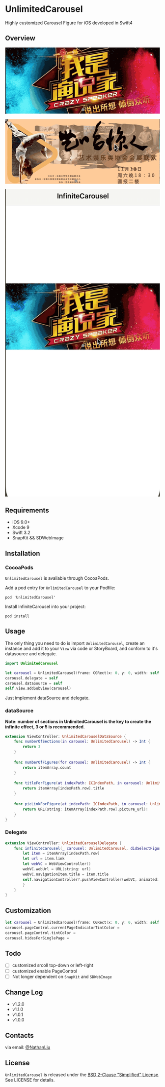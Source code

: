 # UnlimitedCarousel

Highly customized Carousel Figure for iOS developed in Swift4

## Overview

![overview_1](Resources/overview_1.gif)

![overview_2](Resources/overview_2.gif)

![overview_3](Resources/overview_3.gif)

## Requirements

* iOS 9.0+
* Xcode 9
* Swift 3.2
* SnapKit && SDWebImage

## Installation

### CocoaPods

`UnlimitedCarousel` is avaliable through CocoaPods. 

Add a pod entry for `UnlimitedCarousel` to your Podfile:

```
pod 'UnlimitedCarousel'
```

Install InfiniteCarousel into your project:

```
pod install
```

## Usage

The only thing you need to do is import `UnlimitedCarousel`, create an instance and add it to your `View` via code or StoryBoard, and conform to it's datasource and delegate.

```swift
import UnlimitedCarousel
```

```swift
let carousel = UnlimitedCarousel(frame: CGRect(x: 0, y: 0, width: self.view.frame.width, height: 160))
carousel.delegate = self
carousel.dataSource = self
self.view.addSubview(carousel)
```

Just implement dataSource and delegate.

### dataSource

**Note: number of sections in UnlimitedCarousel is the key to create the infinite effect, 3 or 5 is recommended**.

```swift
extension ViewController: UnlimitedCarouselDataSource {
    func numberOfSections(in carousel: UnlimitedCarousel) -> Int {
        return 3
    }
    
    func numberOfFigures(for carousel: UnlimitedCarousel) -> Int {
        return itemArray.count
    }
    
    func titleForFigure(at indexPath: ICIndexPath, in carousel: UnlimitedCarousel) -> String {
        return itemArray[indexPath.row].title
    }
    
    func picLinkForFigure(at indexPath: ICIndexPath, in carousel: UnlimitedCarousel) -> URL {
        return URL(string: itemArray[indexPath.row].picture_url)!
    }
}
```

### Delegate

```swift
extension ViewController: UnlimitedCarouselDelegate {
    func infiniteCarousel(_ carousel: UnlimitedCarousel, didSelectFigureAt indexPath: ICIndexPath) {
        let item = itemArray[indexPath.row]
        let url = item.link
        let webVC = WebViewController()
        webVC.webUrl = URL(string: url)
        webVC.navigationItem.title = item.title
        self.navigationController?.pushViewController(webVC, animated: true)
        }
    }
}
```

## Customization

```swift
let carousel = UnlimitedCarousel(frame: CGRect(x: 0, y: 0, width: self.view.frame.width, height: 160))
carousel.pageControl.currentPageIndicatorTintColor = 
carousel.pageControl.tintColor = 
carousel.hidesForSinglePage = 
```

## Todo

- [ ] customized srcoll top-down or left-right
- [ ] customized enable PageControl
- [ ] Not longer dependent on `SnapKit` and `SDWebImage`

## Change Log

* v1.2.0
* v1.1.0
* v1.0.1
* v1.0.0

## Contacts

via email: [@NathanLiu](http://nathanliuyolo@gmail.com)

## License

`UnlimitedCarousel` is released under the [BSD 2-Clause "Simplified" License](LICENSE). See LICENSE for details.